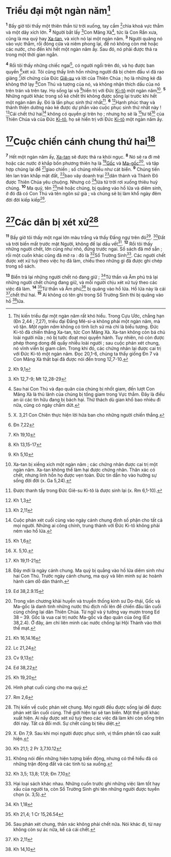 # Triều đại một ngàn năm[^1-05e34d9d-bda5-4228-ab8c-f9d955cc5b68]
<sup><b>1</b></sup> Bấy giờ tôi thấy một thiên thần từ trời xuống, tay cầm [^1@-05e34d9d-bda5-4228-ab8c-f9d955cc5b68]chìa khoá vực thẳm và một dây xích lớn. <sup><b>2</b></sup> Người bắt lấy [^2@-05e34d9d-bda5-4228-ab8c-f9d955cc5b68]Con Mãng Xà[^2-05e34d9d-bda5-4228-ab8c-f9d955cc5b68], tức là Con Rắn xưa, cũng là ma quỷ hay [Xa-tan](), và xích nó lại một ngàn năm. <sup><b>3</b></sup> Người quăng nó vào vực thẳm, rồi đóng cửa và niêm phong lại, để nó không còn mê hoặc các nước, cho đến khi hết một ngàn năm ấy. Sau đó, nó phải được thả ra trong một thời gian ngắn.

<sup><b>4</b></sup> Rồi tôi thấy những chiếc ngai[^3-05e34d9d-bda5-4228-ab8c-f9d955cc5b68], có người ngồi trên đó, và họ được ban quyền [^3@-05e34d9d-bda5-4228-ab8c-f9d955cc5b68]xét xử. Tôi cũng thấy linh hồn những người đã bị chém đầu vì đã rao giảng [^4@-05e34d9d-bda5-4228-ab8c-f9d955cc5b68]lời chứng của Đức [Giê-su]() và lời của Thiên Chúa ; họ là những kẻ đã không thờ lạy [^5@-05e34d9d-bda5-4228-ab8c-f9d955cc5b68]Con Thú và tượng của nó, và không nhận thích dấu của nó trên trán và trên tay. Họ sống lại và [^6@-05e34d9d-bda5-4228-ab8c-f9d955cc5b68]hiển trị với Đức [Ki-tô]() một ngàn năm[^4-05e34d9d-bda5-4228-ab8c-f9d955cc5b68]. <sup><b>5</b></sup> Những người khác trong số kẻ chết thì không được sống lại trước khi hết một ngàn năm ấy. Đó là lần phục sinh thứ nhất[^5-05e34d9d-bda5-4228-ab8c-f9d955cc5b68]. <sup><b>6</b></sup> [^7@-05e34d9d-bda5-4228-ab8c-f9d955cc5b68]Hạnh phúc thay và thánh thiện dường nào kẻ được dự phần vào cuộc phục sinh thứ nhất này ! [^8@-05e34d9d-bda5-4228-ab8c-f9d955cc5b68]Cái chết thứ hai[^6-05e34d9d-bda5-4228-ab8c-f9d955cc5b68] không có quyền gì trên họ ; nhưng họ sẽ là [^9@-05e34d9d-bda5-4228-ab8c-f9d955cc5b68]tư tế[^7-05e34d9d-bda5-4228-ab8c-f9d955cc5b68] của Thiên Chúa và của Đức [Ki-tô](), họ sẽ hiển trị với Đức [Ki-tô]() một ngàn năm ấy.


# [^10@-05e34d9d-bda5-4228-ab8c-f9d955cc5b68]Cuộc chiến cánh chung thứ hai[^8-05e34d9d-bda5-4228-ab8c-f9d955cc5b68]
<sup><b>7</b></sup> Hết một ngàn năm ấy, [Xa-tan]() sẽ được thả ra khỏi ngục. <sup><b>8</b></sup> Nó sẽ ra đi mê hoặc các nước ở khắp bốn phương thiên hạ là [^11@-05e34d9d-bda5-4228-ab8c-f9d955cc5b68][Gốc]() và [Ma-gốc]()[^9-05e34d9d-bda5-4228-ab8c-f9d955cc5b68], và tập hợp chúng lại để [^12@-05e34d9d-bda5-4228-ab8c-f9d955cc5b68]giao chiến ; số chúng nhiều như cát biển. <sup><b>9</b></sup> Chúng tiến lên lan tràn khắp mặt đất, [^13@-05e34d9d-bda5-4228-ab8c-f9d955cc5b68]bao vây doanh trại [^14@-05e34d9d-bda5-4228-ab8c-f9d955cc5b68]dân thánh và Thành Đô được Thiên Chúa yêu chuộng. Nhưng có [^15@-05e34d9d-bda5-4228-ab8c-f9d955cc5b68]lửa từ trời rơi xuống thiêu huỷ chúng. <sup><b>10</b></sup> Ma quỷ, tên [^16@-05e34d9d-bda5-4228-ab8c-f9d955cc5b68]mê hoặc chúng, bị quăng vào hồ lửa và diêm sinh, ở đó đã có Con Thú và tên ngôn sứ giả ; và chúng sẽ bị làm khổ ngày đêm đời đời kiếp kiếp[^10-05e34d9d-bda5-4228-ab8c-f9d955cc5b68].


# [^17@-05e34d9d-bda5-4228-ab8c-f9d955cc5b68]Các dân bị xét xử[^11-05e34d9d-bda5-4228-ab8c-f9d955cc5b68]
<sup><b>11</b></sup> Bấy giờ tôi thấy một ngai lớn màu trắng và thấy Đấng ngự trên đó[^12-05e34d9d-bda5-4228-ab8c-f9d955cc5b68]. [^18@-05e34d9d-bda5-4228-ab8c-f9d955cc5b68]Đất và trời biến mất trước mặt Người, không để lại dấu vết[^13-05e34d9d-bda5-4228-ab8c-f9d955cc5b68]. <sup><b>12</b></sup> Rồi tôi thấy những người chết, lớn cũng như nhỏ, đứng trước ngai. Sổ sách đã mở sẵn ; rồi một cuốn khác cũng đã mở ra : đó là [^19@-05e34d9d-bda5-4228-ab8c-f9d955cc5b68]Sổ Trường Sinh[^14-05e34d9d-bda5-4228-ab8c-f9d955cc5b68]. Các người chết được xét xử tuỳ theo việc họ đã làm, chiếu theo những gì đã được ghi chép trong sổ sách.

<sup><b>13</b></sup> Biển trả lại những người chết nó đang giữ ; [^20@-05e34d9d-bda5-4228-ab8c-f9d955cc5b68]Tử thần và Âm phủ trả lại những người chết chúng đang giữ, và mỗi người chịu xét xử tuỳ theo các việc đã làm. <sup><b>14</b></sup> [^21@-05e34d9d-bda5-4228-ab8c-f9d955cc5b68]Tử thần và Âm phủ[^15-05e34d9d-bda5-4228-ab8c-f9d955cc5b68] bị quăng vào hồ lửa. Hồ lửa này là cái [^22@-05e34d9d-bda5-4228-ab8c-f9d955cc5b68]chết thứ hai. <sup><b>15</b></sup> Ai không có tên ghi trong Sổ Trường Sinh thì bị quăng vào hồ [^23@-05e34d9d-bda5-4228-ab8c-f9d955cc5b68]lửa.

[^1-05e34d9d-bda5-4228-ab8c-f9d955cc5b68]: Thị kiến triều đại một ngàn năm rất khó hiểu. Trong Cựu Ước, chẳng hạn (Đn 2,44 ; 7,27), triều đại Đấng Mê-si-a không phải một ngàn năm, mà vô tận. *Một ngàn năm* không có tính lịch sử mà chỉ là biểu tượng. Đức Ki-tô đã chiến thắng Xa-tan, tức Con Mãng Xà. Xa-tan không còn bá chủ loài người nữa ; nó bị tước đoạt mọi quyền hành. Tuy nhiên, nó còn được phép thong dong để quấy nhiễu loài người ; sau cuộc phán xét chung, nó vĩnh viễn bị giam cầm. Trong khi đó, các chứng nhân lại được cai trị với Đức Ki-tô một ngàn năm. Đọc 20,1-6, chúng ta thấy giống Đn 7 và Con Mãng Xà thất bại đã được nói đến trong 12,7-10.
[^2-05e34d9d-bda5-4228-ab8c-f9d955cc5b68]: Sau hai Con Thú và đạo quân của chúng bị nhốt giam, đến lượt Con Mãng Xà là thủ lãnh của chúng bị tống giam trong Vực thẳm. Đây là điều an ủi các tín hữu đang bị bách hại. Thử thách dù gian khổ bao nhiêu đi nữa, cũng có ngày chấm dứt.
[^3-05e34d9d-bda5-4228-ab8c-f9d955cc5b68]: X. 3,21 Con Chiên thực hiện lời hứa ban cho những người chiến thắng.
[^4-05e34d9d-bda5-4228-ab8c-f9d955cc5b68]: Xa-tan bị xiềng xích một ngàn năm ; các chứng nhân được cai trị một ngàn năm. Xa-tan không thể làm hại được chứng nhân. Thân xác có chết, nhưng linh hồn họ được vẹn toàn. Đức tin dẫn họ vào hưởng sự sống đời đời (x. Ga 5,24).
[^5-05e34d9d-bda5-4228-ab8c-f9d955cc5b68]: Được thanh tẩy trong Đức Giê-su Ki-tô là được sinh lại (x. Rm 6,1-10).
[^6-05e34d9d-bda5-4228-ab8c-f9d955cc5b68]: Cuộc phán xét cuối cùng vào ngày cánh chung định số phận cho tất cả mọi người. Những ai công chính, trung thành với Đức Ki-tô không phải ném vào hồ lửa.
[^7-05e34d9d-bda5-4228-ab8c-f9d955cc5b68]: X. 5,10.
[^8-05e34d9d-bda5-4228-ab8c-f9d955cc5b68]: Đây mới là ngày cánh chung. Ma quỷ bị quẳng vào hồ lửa diêm sinh như hai Con Thú. Trước ngày cánh chung, ma quỷ và liên minh sự ác hoành hành cám dỗ dân thánh.
[^9-05e34d9d-bda5-4228-ab8c-f9d955cc5b68]: Trong văn chương khải huyền và truyền thống kinh sư Do-thái, Gốc và Ma-gốc là danh tính những nước thù địch nổi lên để chiến đấu lần cuối cùng chống lại dân Thiên Chúa. Từ ngữ và ý tưởng vay mượn trong Ed 38 – 39. Gốc là vua cai trị nước Ma-gốc và đạo quân của ông (Ed 38,2.4). Ở đây, ám chỉ liên minh các nước chống lại Hội Thánh vào thời thế mạt.
[^10-05e34d9d-bda5-4228-ab8c-f9d955cc5b68]: Hình phạt cuối cùng cho ma quỷ.
[^11-05e34d9d-bda5-4228-ab8c-f9d955cc5b68]: Thị kiến về cuộc phán xét chung. Mọi người đều được sống lại để được phán xét lần cuối cùng. Thế giới hiện tại sẽ tan biến. Một thế giới khác xuất hiện. Ai nấy được xét xử tuỳ theo các việc đã làm khi còn sống trên đời này. Tất cả đổi mới. Sự chết cũng bị tiêu diệt.
[^12-05e34d9d-bda5-4228-ab8c-f9d955cc5b68]: X. Đn 7,9. Sau khi mọi người được phục sinh, vị thẩm phán tối cao xuất hiện.
[^13-05e34d9d-bda5-4228-ab8c-f9d955cc5b68]: Không nói đến những hiện tượng biến động, nhưng có thể hiểu đã có những trận động đất và các tinh tú sa xuống.
[^14-05e34d9d-bda5-4228-ab8c-f9d955cc5b68]: Hai loại sách khác nhau. Những cuốn trước ghi những việc làm tốt hay xấu của người ta, còn Sổ Trường Sinh ghi tên những người được tuyển chọn (x. 3,5).
[^15-05e34d9d-bda5-4228-ab8c-f9d955cc5b68]: Sau phán xét chung, thân xác không phải chết nữa. Nói khác đi, từ nay không còn sự ác nữa, kể cả cái chết.
[^1@-05e34d9d-bda5-4228-ab8c-f9d955cc5b68]: Kh 9,1
[^2@-05e34d9d-bda5-4228-ab8c-f9d955cc5b68]: Kh 12,7-9; Mt 12,28-29
[^3@-05e34d9d-bda5-4228-ab8c-f9d955cc5b68]: Đn 7,22
[^4@-05e34d9d-bda5-4228-ab8c-f9d955cc5b68]: Kh 19,10
[^5@-05e34d9d-bda5-4228-ab8c-f9d955cc5b68]: Kh 13,15-17
[^6@-05e34d9d-bda5-4228-ab8c-f9d955cc5b68]: Kh 5,10
[^7@-05e34d9d-bda5-4228-ab8c-f9d955cc5b68]: Kh 1,3
[^8@-05e34d9d-bda5-4228-ab8c-f9d955cc5b68]: Kh 2,11
[^9@-05e34d9d-bda5-4228-ab8c-f9d955cc5b68]: Kh 1,6
[^10@-05e34d9d-bda5-4228-ab8c-f9d955cc5b68]: Kh 19,11-21
[^11@-05e34d9d-bda5-4228-ab8c-f9d955cc5b68]: Ed 38,2.9.15
[^12@-05e34d9d-bda5-4228-ab8c-f9d955cc5b68]: Kh 16,14.16
[^13@-05e34d9d-bda5-4228-ab8c-f9d955cc5b68]: Lc 21,24
[^14@-05e34d9d-bda5-4228-ab8c-f9d955cc5b68]: Cv 9,13
[^15@-05e34d9d-bda5-4228-ab8c-f9d955cc5b68]: Ed 38,22
[^16@-05e34d9d-bda5-4228-ab8c-f9d955cc5b68]: Kh 19,20
[^17@-05e34d9d-bda5-4228-ab8c-f9d955cc5b68]: Rm 2,6
[^18@-05e34d9d-bda5-4228-ab8c-f9d955cc5b68]: Kh 21,1; 2 Pr 3,7.10.12
[^19@-05e34d9d-bda5-4228-ab8c-f9d955cc5b68]: Kh 3,5; 13,8; 17,8; Đn 7,10
[^20@-05e34d9d-bda5-4228-ab8c-f9d955cc5b68]: Kh 1,18
[^21@-05e34d9d-bda5-4228-ab8c-f9d955cc5b68]: Kh 21,4; 1 Cr 15,26.54
[^22@-05e34d9d-bda5-4228-ab8c-f9d955cc5b68]: Kh 2,11
[^23@-05e34d9d-bda5-4228-ab8c-f9d955cc5b68]: Kh 14,10